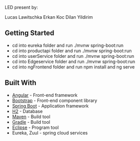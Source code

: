 LED present by:

Lucas Lawitschka
Erkan Koc
Dilan Yildirim

## Getting Started

* cd into eureka folder and run ./mvnw spring-boot:run
* cd into productapi folder and run ./mvnw spring-boot:run
* cd into userService folder and run ./mvnw spring-boot:run
* cd into Edgeservice folder and run ./mvnw spring-boot:run
* cd into ngFrontend folder and run npm install and ng serve

## Built With

* [Angular](https://angular.io/) - Front-end framework
* [Bootstrap](https://getbootstrap.com/) - Front-end component library
* [Spring Boot](https://projects.spring.io/spring-boot/) - Application framework
* [H2](http://h2database.com/html/main.html) - Database
* [Maven](https://maven.apache.org/) - Build tool
* [Gradle](https://gradle.org) - Build tool
* [Eclipse](https://www.eclipse.org) - Program tool 
* Eureka, Zuul -  spring cloud services